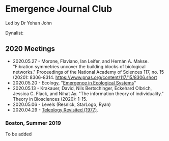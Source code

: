 # Emergence Journal Club 

Led by Dr Yohan John


Dynalist: 


## 2020 Meetings
- 2020.05.27 - Morone, Flaviano, Ian Leifer, and Hernán A. Makse. "Fibration symmetries uncover the building blocks of biological networks." Proceedings of the National Academy of Sciences 117, no. 15 (2020): 8306-8314.
https://www.pnas.org/content/117/15/8306.short
- 2020.05.20 - Ecology, "[Emergence in Ecological Systems](https://www.researchgate.net/publication/226820515_Emergence_in_Ecological_Systems)" 
- 2020.05.13 - Krakauer, David, Nils Bertschinger, Eckehard Olbrich, Jessica C. Flack, and Nihat Ay. "The information theory of individuality." Theory in Biosciences (2020): 1-15.
- 2020.05.06 - Levels (Resnick, StarLogo, Ryan)
- 2020.04.29 - [Teleology Revisited (1977)](http://ocw.innova.uned.es/ocwuniversia/filosofia/filosofia-de-las-ciencias-sociales/bibliografia-1/Nagel%20teleology%20revisited.pdf). 
### Boston, Summer 2019
To be added
